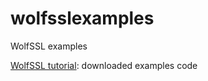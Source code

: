 # wolfsslexamples
WolfSSL examples

[WolfSSL tutorial](https://www.wolfssl.com/docs/wolfssl-manual/ch11/): downloaded examples code
